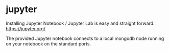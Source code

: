 # jupyter
Installing Jupyter Notebook / Jupyter Lab is easy and straight forward: https://jupyter.org/

The provided Jupyter notebook connects to a local mongodb node running on your notebook on the standard ports.

